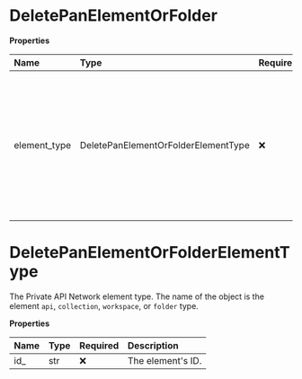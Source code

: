 # DeletePanElementOrFolder

**Properties**

| Name         | Type                                | Required | Description                                                                                                                     |
| :----------- | :---------------------------------- | :------- | :------------------------------------------------------------------------------------------------------------------------------ |
| element_type | DeletePanElementOrFolderElementType | ❌       | The Private API Network element type. The name of the object is the element `api`, `collection`, `workspace`, or `folder` type. |

# DeletePanElementOrFolderElementType

The Private API Network element type. The name of the object is the element `api`, `collection`, `workspace`, or `folder` type.

**Properties**

| Name | Type | Required | Description       |
| :--- | :--- | :------- | :---------------- |
| id\_ | str  | ❌       | The element's ID. |

<!-- This file was generated by liblab | https://liblab.com/ -->
